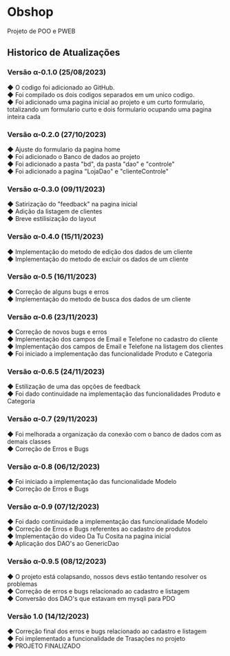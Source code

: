 # Obshop
Projeto de POO e PWEB

## Historico de Atualizações

### Versão α-0.1.0 (25/08/2023)

<p>
  ◆ O codigo foi adicionado ao GitHub. <br />
  ◆ Foi compilado os dois codigos separados em um unico codigo. <br />
  ◆ Foi adicionado uma pagina inicial ao projeto e um curto formulario, totalizando um formulario curto e dois formulario ocupando uma pagina inteira cada <br />
</p>

### Versão α-0.2.0 (27/10/2023)

<p>
  ◆ Ajuste do formulario da pagina home <br />
  ◆ Foi adicionado o Banco de dados ao projeto <br />
  ◆ Foi adicionado a pasta "bd", da pasta "dao" e "controle" <br />
  ◆ Foi adicionado a pagina "LojaDao" e "clienteControle"
</p>

### Versão α-0.3.0 (09/11/2023)

<p>
  ◆  Satirização do "feedback" na pagina inicial<br />
  ◆ Adição da listagem de clientes <br/>
  ◆ Breve estilisização do layout
</p>

### Versão α-0.4.0 (15/11/2023)

<p>
  ◆  Implementação do metodo de edição dos dados de um cliente<br />
  ◆  Implementação do metodo de excluir os dados de um cliente
</p>

### Versão α-0.5 (16/11/2023)

<p>
  ◆  Correção de alguns bugs e erros<br/>
  ◆  Implementação do metodo de busca dos dados de um cliente
</p>

### Versão α-0.6 (23/11/2023)

<p>
  ◆  Correção de novos bugs e erros<br/>
  ◆  Implementação dos campos de Email e Telefone no cadastro do cliente<br/>
  ◆  Implementação dos campos de Email e Telefone na listagem dos clientes<br/>
  ◆  Foi iniciado a implementação das funcionalidade Produto e Categoria
</p>

### Versão α-0.6.5 (24/11/2023)

<p>
  ◆ Estilização de uma das opções de feedback<br/>
  ◆ Foi dado continuidade na implementação das funcionalidades Produto e Categoria<br/>
</p>

### Versão α-0.7 (29/11/2023)

<p>
  ◆ Foi melhorada a organização da conexão com o banco de dados com as demais classes<br/>
  ◆ Correção de Erros e Bugs<br/>
</p>

### Versão α-0.8 (06/12/2023)

<p>
  ◆ Foi iniciado a implementação das funcionalidade Modelo<br/>
  ◆ Correção de Erros e Bugs<br/>
</p>


### Versão α-0.9 (07/12/2023)

<p>
  ◆ Foi dado continuidade a implementação das funcionalidade Modelo<br/>
  ◆ Correção de Erros e Bugs referentes ao cadastro de produtos<br/>
  ◆ Implementação do video Da Tu Cosita na pagina inicial<br />
  ◆ Aplicação dos DAO's ao GenericDao
</p>

### Versão α-0.9.5 (08/12/2023)

<p>
  ◆ O projeto está colapsando, nossos devs estão tentando resolver os problemas<br/>
  ◆ Correção de erros e bugs relacionado ao cadastro e listagem<br />
  ◆ Conversão dos DAO's que estavam em mysqli para PDO<br />

</p>

### Versão 1.0 (14/12/2023)

<p>
  ◆ Correção final dos erros e bugs relacionado ao cadastro e listagem<br />
  ◆ Foi implementado a funcionalidade de Trasações no projeto<br />
  ◆ PROJETO FINALIZADO<br />

</p>